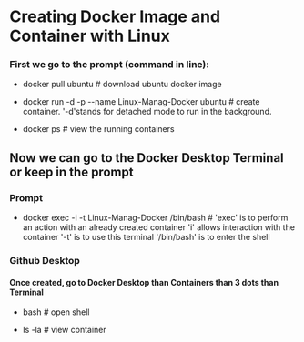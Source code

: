 # Creating Docker Image and Container with Linux

### First we go to the prompt (command in line):

* docker pull ubuntu # download ubuntu docker image

* docker run -d -p --name Linux-Manag-Docker ubuntu # create container. '-d'stands for detached mode to run in the background.

* docker ps # view the running containers

## Now we can go to the Docker Desktop Terminal or keep in the prompt

### Prompt

* docker exec -i -t Linux-Manag-Docker /bin/bash # 'exec' is to perform an action with an already created container 'i' allows interaction with the container '-t' is to use this terminal '/bin/bash' is to enter the shell

### Github Desktop

#### Once created, go to Docker Desktop than Containers than 3 dots than Terminal

* bash # open shell

* ls -la # view container

